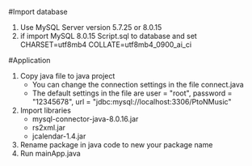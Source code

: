 #Import database
1. Use MySQL Server version 5.7.25 or 8.0.15
2. if import MySQL 8.0.15 Script.sql to database and set CHARSET=utf8mb4 COLLATE=utf8mb4_0900_ai_ci


#Application
1. Copy java file to java project
	- You can change the connection settings in the file connect.java 
	- The default settings in the file are 
		user = "root", 
		password = "12345678", 
		url = "jdbc:mysql://localhost:3306/PtoNMusic"
2. Import libraries   
	- mysql-connector-java-8.0.16.jar
	- rs2xml.jar
	- jcalendar-1.4.jar
3. Rename package in java code to new your package name
4. Run mainApp.java

